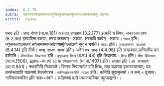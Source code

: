 ```yaml
---
index:  6.3.75
sutra:  नभ्रण्नपान्नवेदानासत्यानमुचिनकुलनखनपुंसकनक्षत्रनक्रनाकेषु प्रकृत्या
vritti:  nyasa
---
```


`नभ्राट्` इति। `भ्राजृ दीप्तौ` (धा.पा.181) अस्मात् `भ्राजभ्रास` (3.2.177) इत्यादिना क्विप्, जकारस्य `व्रश्च` (8.2.36) इत्यादिना षकारः, तस्य जशत्वम्--डकारः, तस्यापि चर्त्वम्--टकारः। `नपात्` इति। नपुंसकत्वादसत्यां सर्वनामस्थानसंज्ञायामुगिल्लक्षणो नुम् न भवति। `नवेदाः` इति। `अत्वसन्तस्य चाधातोः` (6.4.14) इति दीर्घः। `सत्सु साधवः सत्याः` इति। अनेन `तत्र साधुः` (4.4.98) इति सच्छब्दात् प्राग्घितीयं यतं दर्शयति। `औणादिकः किप्रत्ययः` इति। `इगुपधात् कित्` (द.उ.1.48) इति किप्रत्ययः। `क्षियः` इति। `क्षिष् हिंसायाम्` (धा.पा.1506), झ्र्`क्षीष्`--धा।पा।ट `क्षि निवासगत्योः` (धा.पा.1407) इति। `क्षरतेर्वा` इति। `क्षर संञ्चलने` (धा.पा.851)। नक्षत्रमिति निपात्यते। किमत्र निपात्यते? यदि क्षियः, तदा त्रप्रत्यय इकारस्यात्त्वम्; यद क्षरतेस्तदापि त्रप्रत्ययो रेफलोपश्च। `नास्मिन्नकमस्तीति नाकम्` इति। कमिति सुखमुच्यते। न कम् = दुःखम्। नास्मिन्नकमस्ति इति नाकः=स्वर्गः। रूढिशब्दा ह्यते यथाकथञ्चित् व्युत्पाद्यन्ते।।

